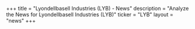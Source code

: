 +++
title = "Lyondellbasell Industries (LYB) - News"
description = "Analyze the News for Lyondellbasell Industries (LYB)"
ticker = "LYB"
layout = "news"
+++

